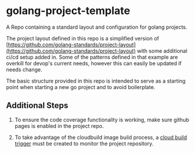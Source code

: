 
# golang-project-template

A Repo containing a standard layout and configuration for golang projects.

The project layout defined in this repo is a simplified version of [https://github.com/golang-standards/project-layout](https://github.com/golang-standards/project-layout)
with some additional ci/cd setup added in. Some of the patterns defined in that example are overkill for devop's current needs, however this can easily be updated if needs change.

The basic structure provided in this repo is intended to serve as a starting point when starting a new go project and to avoid boilerplate.

## Additional Steps

1. To ensure the code coverage functionality is working, make sure github pages is enabled in the project repo.

2. To take advantage of the cloudbuild image build process, a [cloud build trigger](https://cloud.google.com/build/docs/automating-builds/create-manage-triggers) must be created to monitor the project repository.
